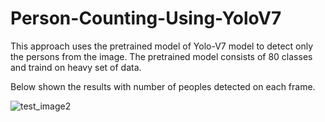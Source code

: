 # Person-Counting-Using-YoloV7

This approach uses the pretrained model of Yolo-V7 model to detect only the persons from the image.
The pretrained model consists of 80 classes and traind on heavy set of data.

Below shown the results with number of peoples detected on each frame.


![test_image2](https://github.com/SyedSybtain/Person-Counting-Using-YoloV7/assets/115772979/2e5c046e-cf4e-43b2-9122-73d3a01ea079)

